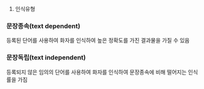 1. 인식유형

### 문장종속(text dependent)

등록된 단어를 사용하여 화자를 인식하여 높은 정확도를 가진 결과물을 가질 수 있음

### 문장독립(text independent)

등록되지 않은 임의의 단어를 사용하여 화자를 인식하여 문장종속에 비해 떨어지는 인식률을 가짐

